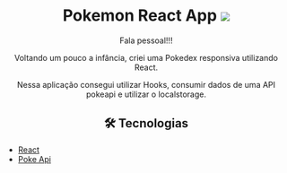 # <div align="center"> Pokemon React App <img src="https://raw.githubusercontent.com/TheArtificial/pokemon-icons/master/_icons/PNG/1x/025-pikachu-shiny.png" /></div>
<p align="center">Fala pessoal!!!</p>
<p align="center">Voltando um pouco a infância, criei uma Pokedex responsiva utilizando React. </p>
<p align="center"> Nessa aplicação consegui utilizar Hooks, consumir dados de uma API pokeapi e utilizar o localstorage.</p>

## <div align="center"> 🛠️ Tecnologias </div>

<ul>
  <li><a href="https://reactjs.org/">React</a></li>
  <li><a href="https://pokeapi.co/">Poke Api</a></li>
</ul>
